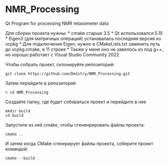 # NMR_Processing
Qt Program for processing NMR relaxometer data

Для сборки проекта нужны:
    * cmake старше 3.5
    * Qt использовался 5.15
    * Eigen3 (для матричных операций) устанавалась последняя версия из vcpkg
    * Для подключения Eigen, нужно в CMakeLists.txt заменить путь до vcpkg.cmake, в 11 строкe
    * Также у меня оно не завелось из под g++, но хорошо работает с Visual Studio Community 2022

Чтобы собрать проект, склонируйте репозиторий:
```
git clone https://github.com/Dm1stry/NMR_Processing.git
```

Затем перейдите в репозиторий
```
> cd NMR_Processing
```

Создайте папку, где будет собираться проект и перейдите в нее
```
mkdir build
cd build
```

Запустите из неё cmake, чтобы сгененрировать файлы проекта:
```
cmake ..
```

И затем когда CMake сгенерирует файлы проекта, соберите проект командой:
```
cmake --build .
```

